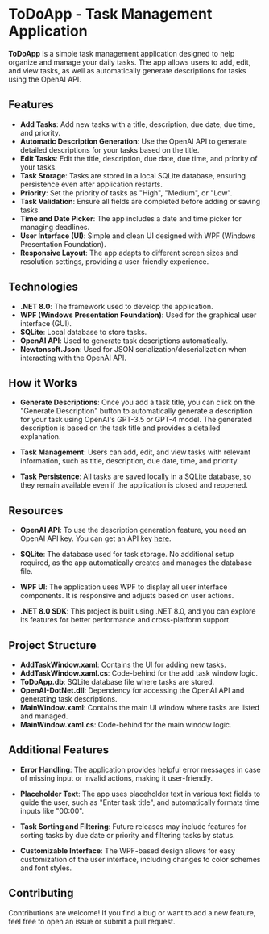 # ToDoApp - Task Management Application

**ToDoApp** is a simple task management application designed to help organize and manage your daily tasks. The app allows users to add, edit, and view tasks, as well as automatically generate descriptions for tasks using the OpenAI API.

## Features

- **Add Tasks**: Add new tasks with a title, description, due date, due time, and priority.
- **Automatic Description Generation**: Use the OpenAI API to generate detailed descriptions for your tasks based on the title.
- **Edit Tasks**: Edit the title, description, due date, due time, and priority of your tasks.
- **Task Storage**: Tasks are stored in a local SQLite database, ensuring persistence even after application restarts.
- **Priority**: Set the priority of tasks as "High", "Medium", or "Low".
- **Task Validation**: Ensure all fields are completed before adding or saving tasks.
- **Time and Date Picker**: The app includes a date and time picker for managing deadlines.
- **User Interface (UI)**: Simple and clean UI designed with WPF (Windows Presentation Foundation).
- **Responsive Layout**: The app adapts to different screen sizes and resolution settings, providing a user-friendly experience.

## Technologies

- **.NET 8.0**: The framework used to develop the application.
- **WPF (Windows Presentation Foundation)**: Used for the graphical user interface (GUI).
- **SQLite**: Local database to store tasks.
- **OpenAI API**: Used to generate task descriptions automatically.
- **Newtonsoft.Json**: Used for JSON serialization/deserialization when interacting with the OpenAI API.

## How it Works

- **Generate Descriptions**: Once you add a task title, you can click on the "Generate Description" button to automatically generate a description for your task using OpenAI's GPT-3.5 or GPT-4 model. The generated description is based on the task title and provides a detailed explanation.
  
- **Task Management**: Users can add, edit, and view tasks with relevant information, such as title, description, due date, time, and priority.

- **Task Persistence**: All tasks are saved locally in a SQLite database, so they remain available even if the application is closed and reopened.

## Resources

- **OpenAI API**: To use the description generation feature, you need an OpenAI API key. You can get an API key [here](https://platform.openai.com/signup).
  
- **SQLite**: The database used for task storage. No additional setup required, as the app automatically creates and manages the database file.

- **WPF UI**: The application uses WPF to display all user interface components. It is responsive and adjusts based on user actions.

- **.NET 8.0 SDK**: This project is built using .NET 8.0, and you can explore its features for better performance and cross-platform support.

## Project Structure

- **AddTaskWindow.xaml**: Contains the UI for adding new tasks.
- **AddTaskWindow.xaml.cs**: Code-behind for the add task window logic.
- **ToDoApp.db**: SQLite database file where tasks are stored.
- **OpenAI-DotNet.dll**: Dependency for accessing the OpenAI API and generating task descriptions.
- **MainWindow.xaml**: Contains the main UI window where tasks are listed and managed.
- **MainWindow.xaml.cs**: Code-behind for the main window logic.

## Additional Features

- **Error Handling**: The application provides helpful error messages in case of missing input or invalid actions, making it user-friendly.
  
- **Placeholder Text**: The app uses placeholder text in various text fields to guide the user, such as "Enter task title", and automatically formats time inputs like "00:00".

- **Task Sorting and Filtering**: Future releases may include features for sorting tasks by due date or priority and filtering tasks by status.

- **Customizable Interface**: The WPF-based design allows for easy customization of the user interface, including changes to color schemes and font styles.

## Contributing

Contributions are welcome! If you find a bug or want to add a new feature, feel free to open an issue or submit a pull request.

